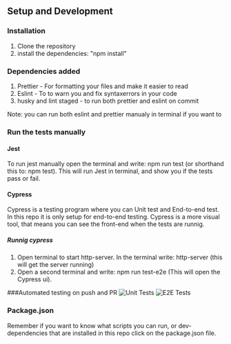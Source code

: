 ## Setup and Development

### Installation

1. Clone the repository 
2. install the dependencies: "npm install"

### Dependencies added

1. Prettier - For formatting your files and make it easier to read
2. Eslint - To to warn you and fix syntaxerrors in your code
3. husky and lint staged - to run both prettier and eslint on commit 

Note: you can run both eslint and prettier manualy in terminal if you want to

### Run the tests manually

#### Jest

To run jest manually open the terminal and write: npm run test (or shorthand this to: npm test).
This will run Jest in terminal, and show you if the tests pass or fail.



#### Cypress

Cypress is a testing program where you can Unit test and End-to-end test. 
In this repo it is only setup for end-to-end testing. 
Cypress is a more visual tool, that means you can see the front-end when the tests are runnig.

##### Runnig cypress

1. Open terminal to start http-server. In the terminal write: http-server (this will get the server running)
2. Open a second terminal and write: npm run test-e2e (This will open the Cypress ui).


###Automated testing on push and PR
![Unit Tests](https://github.com/EM-90/social-media-client/workflows/Unit%20Tests/badge.svg)
![E2E Tests](https://github.com/EM-90/social-media-client/workflows/E2E%20Tests/badge.svg)


### Package.json

Remember if you want to know what scripts you can run, or dev-dependencies that are installed in this repo
click on the package.json file.



